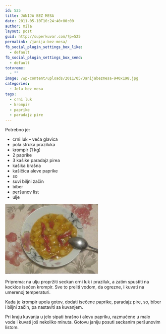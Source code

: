 ```yaml
---
id: 525
title: JANIJA BEZ MESA
date: 2011-05-10T10:24:40+00:00
author: mila
layout: post
guid: http://superkuvar.com/?p=525
permalink: /janija-bez-mesa/
fb_social_plugin_settings_box_like:
  - default
fb_social_plugin_settings_box_send:
  - default
totvreme:
  - ""
image: /wp-content/uploads/2011/05/Janijabezmesa-940x198.jpg
categories:
  - Jela bez mesa
tags:
  - crni luk
  - krompir
  - paprike
  - paradajz pire
---
```

Potrebno je:

  * crni luk &#8211; veća glavica
  * pola struka praziluka
  * krompir (1 kg)
  * 2 paprike
  * 3 kašike paradajz pirea
  * kašika brašna
  * kašičica aleve paprike
  * so
  * suvi biljni začin
  * biber
  * peršunov list
  * ulje

<img class="alignnone size-medium wp-image-5399" src="/wp-content/uploads/2011/05/Janijabezmesa-300x225.jpg" alt="Janijabezmesa" width="300" height="225" /> 

Priprema: na ulju propržiti seckan crni luk i praziluk, a zatim spustiti na kockice isečen krompir. Sve to preliti vodom, da ogrezne, i kuvati na umerenoj temperaturi.

Kada je krompir upola gotov, dodati isečene paprike, paradajz pire, so, biber i biljni začin, pa nastaviti sa kuvanjem.

Pri kraju kuvanja u jelo sipati brašno i alevu papriku, razmućene u malo vode i kuvati još nekoliko minuta. Gotovu janiju posuti seckanim peršunovim listom.